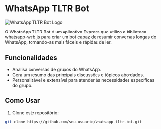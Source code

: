 # WhatsApp TLTR Bot

![WhatsApp TLTR Bot Logo](link_para_o_seu_logo.png)

O WhatsApp TLTR Bot é um aplicativo Express que utiliza a biblioteca whatsapp-web.js para criar um bot capaz de resumir conversas longas do WhatsApp, tornando-as mais fáceis e rápidas de ler.

## Funcionalidades

- Analisa conversas de grupos do WhatsApp.
- Gera um resumo das principais discussões e tópicos abordados.
- Personalizável e extensível para atender às necessidades específicas do grupo.

## Como Usar

1. Clone este repositório:

```bash
git clone https://github.com/seu-usuario/whatsapp-tltr-bot.git
```